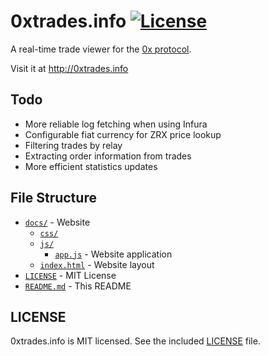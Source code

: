 # 0xtrades.info [![License](https://img.shields.io/badge/license-MIT-blue.svg)](https://github.com/vsergeev/0xtrades.info/blob/master/LICENSE)

A real-time trade viewer for the [0x protocol](href="https://0xproject.com/").

Visit it at http://0xtrades.info

## Todo

* More reliable log fetching when using Infura
* Configurable fiat currency for ZRX price lookup
* Filtering trades by relay
* Extracting order information from trades
* More efficient statistics updates

## File Structure

* [`docs/`](docs/) - Website
    * [`css/`](docs/css)
    * [`js/`](docs/js)
        * [`app.js`](docs/js/app.js) - Website application
    * [`index.html`](docs/index.html) - Website layout
* [`LICENSE`](LICENSE) - MIT License
* [`README.md`](README.md) - This README

## LICENSE

0xtrades.info is MIT licensed. See the included [LICENSE](LICENSE) file.

